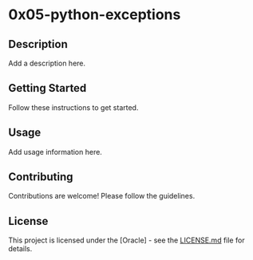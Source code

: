 # 0x05-python-exceptions

## Description

Add a description here.

## Getting Started

Follow these instructions to get started.

## Usage

Add usage information here.

## Contributing

Contributions are welcome! Please follow the guidelines.

## License

This project is licensed under the [Oracle] - see the [LICENSE.md](LICENSE.md) file for details.
